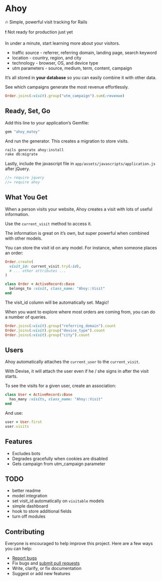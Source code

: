 # Ahoy

:fire: Simple, powerful visit tracking for Rails

:exclamation: Not ready for production just yet

In under a minute, start learning more about your visitors.

- traffic source - referrer, referring domain, landing page, search keyword
- location - country, region, and city
- technology - browser, OS, and device type
- utm parameters - source, medium, term, content, campaign

It’s all stored in **your database** so you can easily combine it with other data.

See which campaigns generate the most revenue effortlessly.

```ruby
Order.joins(:visit).group("utm_campaign").sum(:revenue)
```

## Ready, Set, Go

Add this line to your application’s Gemfile:

```ruby
gem "ahoy_matey"
```

And run the generator. This creates a migration to store visits.

```sh
rails generate ahoy:install
rake db:migrate
```

Lastly, include the javascript file in `app/assets/javascripts/application.js` after jQuery.

```javascript
//= require jquery
//= require ahoy
```

## What You Get

When a person visits your website, Ahoy creates a visit with lots of useful information.

Use the `current_visit` method to access it.

The information is great on it’s own, but super powerful when combined with other models.

You can store the visit id on any model. For instance, when someone places an order:

```ruby
Order.create(
  visit_id: current_visit.try(:id),
  # ... other attributes ...
)
```

```ruby
class Order < ActiveRecord::Base
  belongs_to :visit, class_name: "Ahoy::Visit"
end
```

The visit_id column will be automatically set. Magic!

When you want to explore where most orders are coming from, you can do a number of queries.

```ruby
Order.joins(:visit).group("referring_domain").count
Order.joins(:visit).group("device_type").count
Order.joins(:visit).group("city").count
```

## Users

Ahoy automatically attaches the `current_user` to the `current_visit`.

With Devise, it will attach the user even if he / she signs in after the visit starts.

To see the visits for a given user, create an association:

```ruby
class User < ActiveRecord::Base
  has_many :visits, class_name: "Ahoy::Visit"
end
```

And use:

```ruby
user = User.first
user.visits
```

## Features

- Excludes bots
- Degrades gracefully when cookies are disabled
- Gets campaign from utm_campaign parameter

## TODO

- better readme
- model integration
- set visit_id automatically on `visitable` models
- simple dashboard
- hook to store additional fields
- turn off modules

## Contributing

Everyone is encouraged to help improve this project. Here are a few ways you can help:

- [Report bugs](https://github.com/ankane/ahoy/issues)
- Fix bugs and [submit pull requests](https://github.com/ankane/ahoy/pulls)
- Write, clarify, or fix documentation
- Suggest or add new features
